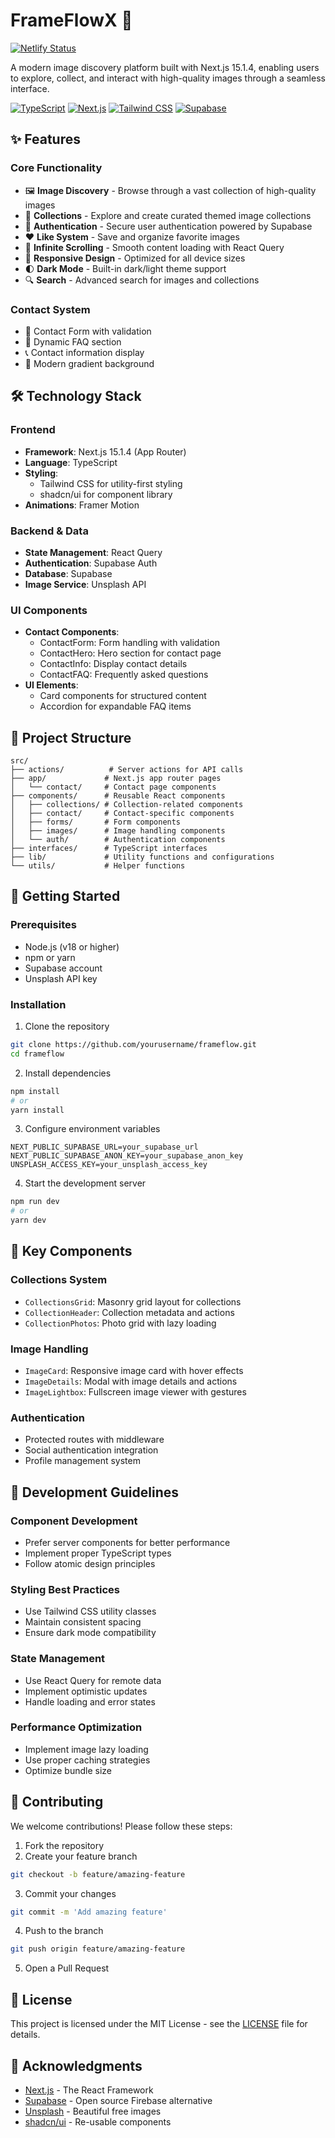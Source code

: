 # FrameFlowX 📸

[![Netlify Status](https://api.netlify.com/api/v1/badges/94a8b984-f510-4d86-b3fc-3d7029566452/deploy-status)](https://app.netlify.com/sites/frameflowx/deploys)

A modern image discovery platform built with Next.js 15.1.4, enabling users to explore, collect, and interact with high-quality images through a seamless interface.

[![TypeScript](https://img.shields.io/badge/TypeScript-007ACC?logo=typescript&logoColor=white)](https://www.typescriptlang.org/)
[![Next.js](https://img.shields.io/badge/Next.js-000000?logo=next.js&logoColor=white)](https://nextjs.org/)
[![Tailwind CSS](https://img.shields.io/badge/Tailwind_CSS-38B2AC?logo=tailwind-css&logoColor=white)](https://tailwindcss.com/)
[![Supabase](https://img.shields.io/badge/Supabase-3ECF8E?logo=supabase&logoColor=white)](https://supabase.io/)

## ✨ Features

### Core Functionality

-   🖼️ **Image Discovery** - Browse through a vast collection of high-quality images
-   📂 **Collections** - Explore and create curated themed image collections
-   🔐 **Authentication** - Secure user authentication powered by Supabase
-   ❤️ **Like System** - Save and organize favorite images
-   🔄 **Infinite Scrolling** - Smooth content loading with React Query
-   📱 **Responsive Design** - Optimized for all device sizes
-   🌓 **Dark Mode** - Built-in dark/light theme support
-   🔍 **Search** - Advanced search for images and collections

### Contact System

-   📝 Contact Form with validation
-   💬 Dynamic FAQ section
-   📞 Contact information display
-   🎨 Modern gradient background

## 🛠️ Technology Stack

### Frontend

-   **Framework**: Next.js 15.1.4 (App Router)
-   **Language**: TypeScript
-   **Styling**:
    -   Tailwind CSS for utility-first styling
    -   shadcn/ui for component library
-   **Animations**: Framer Motion

### Backend & Data

-   **State Management**: React Query
-   **Authentication**: Supabase Auth
-   **Database**: Supabase
-   **Image Service**: Unsplash API

### UI Components

-   **Contact Components**:
    -   ContactForm: Form handling with validation
    -   ContactHero: Hero section for contact page
    -   ContactInfo: Display contact details
    -   ContactFAQ: Frequently asked questions
-   **UI Elements**:
    -   Card components for structured content
    -   Accordion for expandable FAQ items

## 📁 Project Structure

```
src/
├── actions/          # Server actions for API calls
├── app/             # Next.js app router pages
│   └── contact/     # Contact page components
├── components/      # Reusable React components
│   ├── collections/ # Collection-related components
│   ├── contact/     # Contact-specific components
│   ├── forms/       # Form components
│   ├── images/      # Image handling components
│   └── auth/        # Authentication components
├── interfaces/      # TypeScript interfaces
├── lib/             # Utility functions and configurations
└── utils/           # Helper functions
```

## 🚀 Getting Started

### Prerequisites

-   Node.js (v18 or higher)
-   npm or yarn
-   Supabase account
-   Unsplash API key

### Installation

1. Clone the repository

```bash
git clone https://github.com/yourusername/frameflow.git
cd frameflow
```

2. Install dependencies

```bash
npm install
# or
yarn install
```

3. Configure environment variables

```env
NEXT_PUBLIC_SUPABASE_URL=your_supabase_url
NEXT_PUBLIC_SUPABASE_ANON_KEY=your_supabase_anon_key
UNSPLASH_ACCESS_KEY=your_unsplash_access_key
```

4. Start the development server

```bash
npm run dev
# or
yarn dev
```

## 🔑 Key Components

### Collections System

-   `CollectionsGrid`: Masonry grid layout for collections
-   `CollectionHeader`: Collection metadata and actions
-   `CollectionPhotos`: Photo grid with lazy loading

### Image Handling

-   `ImageCard`: Responsive image card with hover effects
-   `ImageDetails`: Modal with image details and actions
-   `ImageLightbox`: Fullscreen image viewer with gestures

### Authentication

-   Protected routes with middleware
-   Social authentication integration
-   Profile management system

## 📝 Development Guidelines

### Component Development

-   Prefer server components for better performance
-   Implement proper TypeScript types
-   Follow atomic design principles

### Styling Best Practices

-   Use Tailwind CSS utility classes
-   Maintain consistent spacing
-   Ensure dark mode compatibility

### State Management

-   Use React Query for remote data
-   Implement optimistic updates
-   Handle loading and error states

### Performance Optimization

-   Implement image lazy loading
-   Use proper caching strategies
-   Optimize bundle size

## 🤝 Contributing

We welcome contributions! Please follow these steps:

1. Fork the repository
2. Create your feature branch

```bash
git checkout -b feature/amazing-feature
```

3. Commit your changes

```bash
git commit -m 'Add amazing feature'
```

4. Push to the branch

```bash
git push origin feature/amazing-feature
```

5. Open a Pull Request

## 📄 License

This project is licensed under the MIT License - see the [LICENSE](LICENSE) file for details.

## 🙏 Acknowledgments

-   [Next.js](https://nextjs.org/) - The React Framework
-   [Supabase](https://supabase.io/) - Open source Firebase alternative
-   [Unsplash](https://unsplash.com/) - Beautiful free images
-   [shadcn/ui](https://ui.shadcn.com/) - Re-usable components

